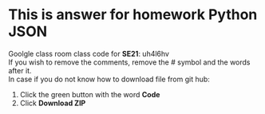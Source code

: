 # This is answer for homework Python JSON  
Goolgle class room class code for **SE21**: uh4l6hv  
If you wish to remove the comments, remove the \# symbol and the words after it.  
In case if you do not know how to download file from git hub:  
1) Click the green button with the word **Code**  
2) Click **Download ZIP**
